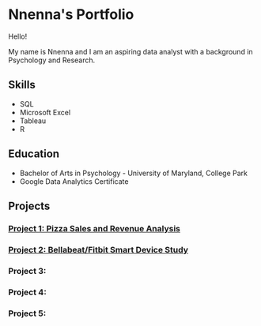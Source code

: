 # Nnenna's Portfolio
Hello!

My name is Nnenna and I am an aspiring data analyst with a background in Psychology and Research.

## Skills
* SQL
* Microsoft Excel
* Tableau
* R

## Education
* Bachelor of Arts in Psychology - University of Maryland, College Park
* Google Data Analytics Certificate


## Projects

### [Project 1: Pizza Sales and Revenue Analysis](https://github.com/nthompson8/Platos-Pizza.git)

### [Project 2: Bellabeat/Fitbit Smart Device Study](https://github.com/nthompson8/bellabeat_analysis)

### Project 3:

### Project 4:

### Project 5:
